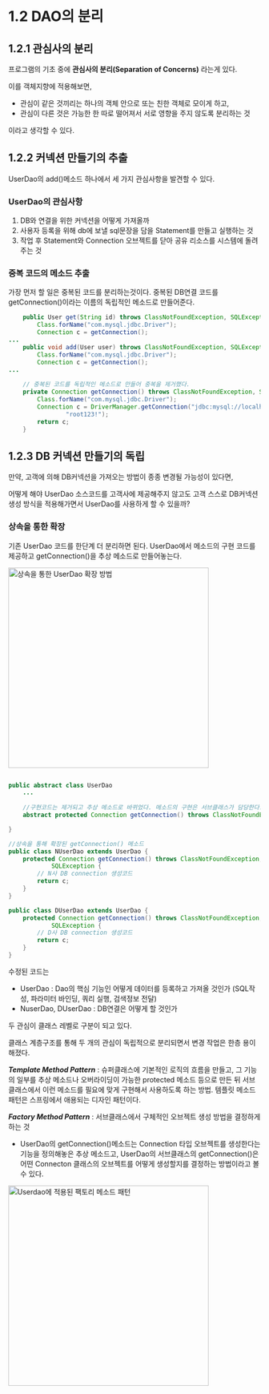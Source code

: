 # 1.2 DAO의 분리

## 1.2.1 관심사의 분리

프로그램의 기초 중에 **관심사의 분리(Separation of Concerns)** 라는게 있다. 

이를 객체지향에 적용해보면,
- 관심이 같은 것끼리는 하나의 객체 안으로 또는 친한 객체로 모이게 하고,
- 관심이 다른 것은 가능한 한 따로 떨어져서 서로 영향을 주지 않도록 분리하는 것

이라고 생각할 수 있다.


## 1.2.2 커넥션 만들기의 추출

UserDao의 add()메소드 하나에서 세 가지 관심사항을 발견할 수 있다.

### UserDao의 관심사항
1. DB와 연결을 위한 커넥션을 어떻게 가져올까
2. 사용자 등록을 위해 db에 보낼 sql문장을 담을 Statement를 만들고 실행하는 것
3. 작업 후 Statement와 Connection 오브젝트를 닫아 공유 리소스를 시스템에 돌려주는 것

### 중복 코드의 메소드 추출

가장 먼저 할 일은 중복된 코드를 분리하는것이다. 중복된 DB연결 코드를 getConnection()이라는 이름의 독립적인 메소드로 만들어준다.


```java
    public User get(String id) throws ClassNotFoundException, SQLException {
        Class.forName("com.mysql.jdbc.Driver");
        Connection c = getConnection();
...
    public void add(User user) throws ClassNotFoundException, SQLException {
        Class.forName("com.mysql.jdbc.Driver");
        Connection c = getConnection();    
...
                                                                           
    // 중복된 코드를 독립적인 메소드로 만들어 중복을 제거했다.
    private Connection getConnection() throws ClassNotFoundException, SQLException{
        Class.forName("com.mysql.jdbc.Driver");
        Connection c = DriverManager.getConnection("jdbc:mysql://localhost/springbook?useSSL=false", "root",
                "root123!");
        return c;
    }
```



## 1.2.3 DB 커넥션 만들기의 독립

만약, 고객에 의해 DB커넥션을 가져오는 방법이 종종 변경될 가능성이 있다면, 

어떻게 해야 UserDao 소스코드를 고객사에 제공해주지 않고도 고객 스스로 DB커넥션 생성 방식을 적용해가면서 UserDao를 사용하게 할 수 있을까?


### 상속을 통한 확장

기존 UserDao 코드를 한단계 더 분리하면 된다.
UserDao에서 메소드의 구현 코드를 제공하고 getConnection()을 추상 메소드로 만들어놓는다. 

<img width="400" alt="상속을 통한 UserDao 확장 방법" src="https://img1.daumcdn.net/thumb/R720x0.q80/?scode=mtistory2&fname=http%3A%2F%2Fcfile7.uf.tistory.com%2Fimage%2F1702B44B4ECE64512C5931">

```java

public abstract class UserDao 
    ...
    
    //구현코드는 제거되고 추상 메소드로 바뀌었다. 메소드의 구현은 서브클래스가 담당한다.
    abstract protected Connection getConnection() throws ClassNotFoundException, SQLException ;

}

//상속을 통해 확장된 getConnection() 메소드
public class NUserDao extends UserDao {
	protected Connection getConnection() throws ClassNotFoundException,
			SQLException {
		// N사 DB connection 생성코드
		return c;
	}
}

public class DUserDao extends UserDao {
	protected Connection getConnection() throws ClassNotFoundException,
			SQLException {
		// D사 DB connection 생성코드
		return c;
	}
}

```
수정된 코드는

- UserDao : Dao의 핵심 기능인 어떻게 데이터를 등록하고 가져올 것인가 (SQL작성, 파라미터 바인딩, 쿼리 실행, 검색정보 전달)
- NuserDao, DUserDao : DB연결은 어떻게 할 것인가

두 관심이 클래스 레벨로 구분이 되고 있다. 

클래스 계층구조를 통해 두 개의 관심이 독립적으로 분리되면서 변경 작업은 한층 용이해졌다. 

***Template Method Pattern*** : 슈퍼클래스에 기본적인 로직의 흐름을 만들고, 그 기능의 일부를 추상 메소드나 오버라이딩이 가능한 protected 메소드 등으로 만든 뒤 서브클래스에서 이런 메소드를 필요에 맞게 구현해서 사용하도록 하는 방법. 템플릿 메소드 패턴은 스프링에서 애용되는 디자인 패턴이다. 

***Factory Method Pattern*** : 서브클래스에서 구체적인 오브젝트 생성 방법을 결정하게 하는 것

- UserDao의 getConnection()메소드는 Connection 타입 오브젝트를 생성한다는 기능을 정의해놓은 추상 메소드고, UserDao의 서브클래스의 getConnection()은 어떤 Connecton 클래스의 오브젝트를 어떻게 생성할지를 결정하는 방법이라고 볼 수 있다. 

<img width="400" alt="Userdao에 적용된 팩토리 메소드 패턴" src="https://i.imgur.com/RSH9tOC.png">

